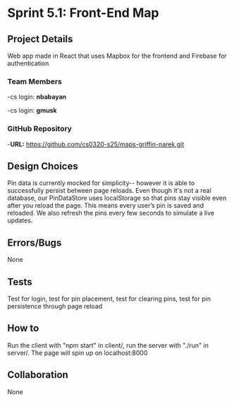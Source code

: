 # Sprint 5.1: Front-End Map

## Project Details

Web app made in React that uses Mapbox for the frontend and Firebase for authentication


### Team Members
-cs login: **nbabayan**

-cs login: **gmusk**


### GitHub Repository
-**URL:** https://github.com/cs0320-s25/maps-griffin-narek.git

## Design Choices

Pin data is currently mocked for simplicity-- however it is able to successfully persist between page reloads. Even though it's not a real database, our PinDataStore uses localStorage so that pins stay visible even after you reload the page. This means every user’s pin is saved and reloaded. We also refresh the pins every few seconds to simulate a live updates.

## Errors/Bugs

None

## Tests

Test for login, test for pin placement, test for clearing pins, test for pin persistence through page reload

## How to

Run the client with "npm start" in client/, run the server with "./run" in server/. The page will spin up on localhost:8000

## Collaboration

None


